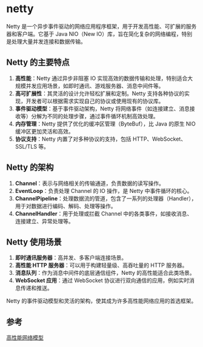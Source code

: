 # netty

Netty 是一个异步事件驱动的网络应用程序框架，用于开发高性能、可扩展的服务器和客户端。它基于 Java NIO（New IO）库，旨在简化复杂的网络编程，特别是处理大量并发连接和数据传输。

## Netty 的主要特点

1. **高性能**：Netty 通过异步非阻塞 IO 实现高效的数据传输和处理，特别适合大规模并发应用场景，如即时通讯、游戏服务器、消息中间件等。
2. **高可扩展性**：其灵活的设计允许轻松扩展和定制。Netty 支持各种协议的实现，开发者可以根据需求实现自己的协议或使用现有的协议库。
3. **事件驱动模型**：基于事件驱动架构，Netty 将网络事件（如连接建立、消息接收等）分解为不同的处理步骤，通过事件循环机制高效处理。
4. **内存管理**：Netty 提供了优化的缓冲区管理（ByteBuf），比 Java 的原生 NIO 缓冲区更加灵活和高效。
5. **协议支持**：Netty 内置了对多种协议的支持，包括 HTTP、WebSocket、SSL/TLS 等。

## Netty 的架构

1. **Channel**：表示与网络相关的传输通道，负责数据的读写操作。
2. **EventLoop**：负责处理 Channel 的 IO 操作，是 Netty 中事件循环的核心。
3. **ChannelPipeline**：处理数据流的管道，包含了一系列的处理器（Handler），用于对数据进行编码、解码、处理等操作。
4. **ChannelHandler**：用于处理或拦截 Channel 中的各类事件，如接收消息、连接建立、异常处理等。

## Netty 使用场景

1. **即时通讯服务器**：高并发、多客户端连接场景。
2. **高性能 HTTP 服务器**：可以用于构建轻量级、高吞吐量的 HTTP 服务器。
3. **消息队列**：作为消息中间件的底层通信组件，Netty 的高性能适合此类场景。
4. **WebSocket 应用**：通过 WebSocket 协议进行双向通信的应用，例如实时消息传递和推送。

Netty 的事件驱动模型和灵活的架构，使其成为许多高性能网络应用的首选框架。

## 参考

[高性能网络模型](../../java/core-java/high-performance-network-model.md)